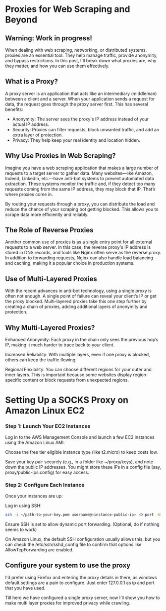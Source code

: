# Proxies for Web Scraping and Beyond
## Warning: Work in progress!

When dealing with web scraping, networking, or distributed systems, proxies are an essential tool. They help manage traffic, provide anonymity, and bypass restrictions. In this post, I'll break down what proxies are, why they matter, and how you can use them effectively.

## What is a Proxy?
A proxy server is an application that acts like an intermediary (middleman) between a client and a server. When your application sends a request for data, the request goes through the proxy server first. This has several benefits:

- Anonymity: The server sees the proxy's IP address instead of your actual IP address.
- Security: Proxies can filter requests, block unwanted traffic, and add an extra layer of protection.
- Privacy: They help keep your real identity and location hidden.

## Why Use Proxies in Web Scraping?
Imagine you have a web scraping application that makes a large number of requests to a target server to gather data. Many websites—like Amazon, Indeed, LinkedIn, etc.—have anti-bot systems to prevent automated data extraction. These systems monitor the traffic and, if they detect too many requests coming from the same IP address, they may block that IP. That’s where proxies come in.

By routing your requests through a proxy, you can distribute the load and reduce the chance of your scraping bot getting blocked. This allows you to scrape data more efficiently and reliably.

## The Role of Reverse Proxies
Another common use of proxies is as a single entry point for all external requests to a web server. In this case, the reverse proxy's IP address is stored in DNS records, and tools like Nginx often serve as the reverse proxy. In addition to forwarding requests, Nginx can also handle load balancing and caching, making it a popular choice in production systems.

## Use of Multi-Layered Proxies
With the recent advances in anti-bot technology, using a single proxy is often not enough. A single point of failure can reveal your client’s IP or get the proxy blocked. Multi-layered proxies take this one step further by creating a chain of proxies, adding additional layers of anonymity and protection.

## Why Multi-Layered Proxies?
Enhanced Anonymity: Each proxy in the chain only sees the previous hop’s IP, making it much harder to trace back to your client.

Increased Reliability: With multiple layers, even if one proxy is blocked, others can keep the traffic flowing.

Regional Flexibility: You can choose different regions for your outer and inner layers. This is important because some websites display region-specific content or block requests from unexpected regions.

# Setting Up a SOCKS Proxy on Amazon Linux EC2
### Step 1: Launch Your EC2 Instances
  Log in to the AWS Management Console and launch a few EC2 instances using the Amazon Linux AMI.
  
  Choose the free tier eligible instance type (like t2.micro) to keep costs low.
  
  Save your key pair securely (e.g., in a folder like ~/proxy/keys), and note down the public IP addresses. You might store these IPs in a config file (say, proxy/public-ips.config) for easy access.

### Step 2: Configure Each Instance
Once your instances are up:

Log in using SSH:
```bash
ssh -i ~/path-to-your-key.pem username@<instance-public-ip> -D port -N -C
```

Ensure SSH is set to allow dynamic port forwarding. (Optional, do if nothing seems to work)

On Amazon Linux, the default SSH configuration usually allows this, but you can check the /etc/ssh/sshd_config file to confirm that options like AllowTcpForwarding are enabled.

## Configure your system to use the proxy

I'd prefer using Firefox and entering the proxy details in there, as windows default settings are a pain to configure. Just enter 127.0.0.1 as ip and port that you have used.

Till here we have configured a single proxy server, now I'll show you how to make multi layer proxies for improved privacy while crawling.
